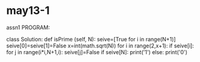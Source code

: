 # may13-1
assn1
PROGRAM:

class Solution:
    def isPrime (self, N):
        seive=[True for i in range(N+1)]
        seive[0]=seive[1]=False
        x=int(math.sqrt(N))
        for i in range(2,x+1):
            if seive[i]:
                for j in range(i*i,N+1,i):
                    seive[j]=False
        if seive[N]:
            print('1')
        else:
            print('0')
